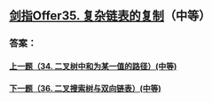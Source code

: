 ## [剑指Offer35. 复杂链表的复制](https://leetcode-cn.com/problems/merge-two-sorted-lists/)（中等）





### 答案：



#### [上一题（34. 二叉树中和为某一值的路径）(中等)](https://github.com/sdwwld/leetCode/blob/master/src/main/java/com/wld/java/offer/剑指Offer34.md)

#### [下一题（36. 二叉搜索树与双向链表）(中等)](https://github.com/sdwwld/leetCode/blob/master/src/main/java/com/wld/java/offer/剑指Offer36.md)
